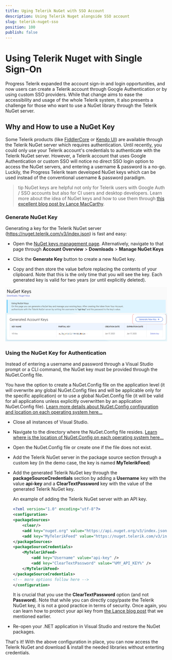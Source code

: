 ```yaml
---
title: Uging Telerik NuGet with SSO Account
description: Using Telerik Nuget alongside SSO account
slug: telerik-nuget-sso
position: 100
publish: false
---
```



# Using Telerik Nuget with Single Sign-On


Progress Telerik expanded the account sign-in and login opportunities, and now users can create a Telerik account through Google Authentication or by using custom SSO providers. While that change aims to ease the accessibility and usage of the whole Telerik system, it also presents a challenge for those who want to use a NuGet library through the Telerik NuGet server.

## Why and How to use a NuGet Key

Some Telerik products (like [FiddlerCore](https://docs.telerik.com/fiddlercore/getting-started/telerik-nuget-server) or [Kendo UI](https://docs.telerik.com/kendo-ui/intro/installation/nuget-install)) are available through the Telerik NuGet server which requires authentication. Until recently, you could only use your Telerik account's credentials to authenticate with the Telerik NuGet server. However, a Telerik account that uses Google Authentication or custom SSO will notice no direct SSO login option to access the NuGet servers, and entering a username & password is a no-go. Luckily, the Progress Telerik team developed NuGet keys which can be used instead of the conventional username & password paradigm. 

>tip NuGet keys are helpful not only for Telerik users with Google Auth / SSO accounts but also for CI users and desktop developers. Learn more about the idea of NuGet keys and how to use them through [this excellent blog post by Lance MacCarthy](https://www.telerik.com/blogs/announcing-nuget-keys).

### Generate NuGet Key

Generating a key for the Telerik NuGet server (https://nuget.telerik.com/v3/index.json) is fast and easy:

- Open the [NuGet keys management page](https://www.telerik.com/account/downloads/nuget-keys). Alternatively, navigate to that page through **Account Overview** > **Downloads** > **Manage NuGet Keys**

- Click the **Generate Key** button to create a new NuGet key. 

- Copy and then store the value before replacing the contents of your clipboard. Note that this is the only time that you will see the key. Each generated key is valid for two years (or until explicitly deleted).

![Generate new key](./images/nuget-keys-telerik-001.png)


### Using the NuGet Key for Authentication

Instead of entering a username and password through a Visual Studio prompt or a CLI command, the NuGet key must be provided through the NuGet.Config file. 

You have the option to create a NuGet.Config file on the application level (it will overwrite any global NuGet.Config files and will be applicable only for the specific application) or to use a global NuGet.Config file (it will be valid for all applications unless explicitly overwritten by an application NuGet.Config file). [Learn more details about NuGet.Config configuration and location on each operating system here...](https://learn.microsoft.com/en-us/nuget/consume-packages/configuring-nuget-behavior)


- Close all instances of Visual Studio.

- Navigate to the directory where the NuGet.Config file resides. [Learn where is the location of NuGet.Config on each operating system here...](https://learn.microsoft.com/en-us/nuget/consume-packages/configuring-nuget-behavior#config-file-locations-and-uses)

- Open the NuGet.Config file or create one if the file does not exist.

- Add the Telerik NuGet server in the package source section through a custom key (in the demo case, the key is named **MyTelerikFeed**)

- Add the generated Telerik NuGet key through the **packageSourceCredentials** section by adding a **Username** key with the value **api-key** and a **ClearTextPassword** key with the value of the generated Telerik NuGet key.

    An example of adding the Telerik NuGet server with an API key.
    ```XML
    <?xml version="1.0" encoding="utf-8"?>
    <configuration>
    <packageSources>
        <clear/>
        <add key="nuget.org" value="https://api.nuget.org/v3/index.json" protocolVersion="3" />
        <add key="MyTelerikFeed" value="https://nuget.telerik.com/v3/index.json" protocolVersion="3"/>
    </packageSources>
    <packageSourceCredentials>
        <MyTelerikFeed>
            <add key="Username" value="api-key" />
            <add key="ClearTextPassword" value="%MY_API_KEY%" />
        </MyTelerikFeed>
    </packageSourceCredentials>
    <!-- more options follow here -->
    </configuration>

    ```

    It is crucial that you use the **ClearTextPassword** option (and not **Password**). Note that while you can directly copy/paste the Telerik NuGet key, it is not a good practice in terms of security. Once again, you can learn how to protect your api key from [the Lance blog post](https://www.telerik.com/blogs/announcing-nuget-keys) that we mentioned earlier.


- Re-open your .NET application in Visual Studio and restore the NuGet packages.

That's it! With the above configuration in place, you can now access the Telerik NuGet and download & install the needed libraries without enterting credentials.